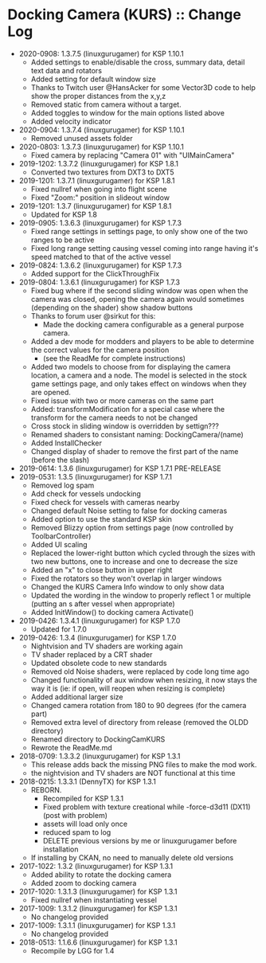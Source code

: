 # Docking Camera (KURS) :: Change Log

* 2020-0908: 1.3.7.5 (linuxgurugamer) for KSP 1.10.1
	+ Added settings to enable/disable the cross, summary data, detail text data and rotators
	+ Added setting for default window size
	+ Thanks to Twitch user @HansAcker for some Vector3D code to help show the proper distances from the x,y,z
	+ Removed static from camera without a target.
	+ Added toggles to window for the main options listed above
	+ Added velocity indicator
* 2020-0904: 1.3.7.4 (linuxgurugamer) for KSP 1.10.1
	+ Removed unused assets folder
* 2020-0803: 1.3.7.3 (linuxgurugamer) for KSP 1.10.1
	+ Fixed camera by replacing "Camera 01" with "UIMainCamera"
* 2019-1202: 1.3.7.2 (linuxgurugamer) for KSP 1.8.1
	+ Converted two textures from DXT3 to DXT5
* 2019-1201: 1.3.7.1 (linuxgurugamer) for KSP 1.8.1
	+ Fixed nullref when going into flight scene
	+ Fixed "Zoom:" position in slideout window
* 2019-1201: 1.3.7 (linuxgurugamer) for KSP 1.8.1
	+ Updated for KSP 1.8
* 2019-0905: 1.3.6.3 (linuxgurugamer) for KSP 1.7.3
	+ Fixed range settings in settings page, to only show one of the two ranges to be active
	+ Fixed long range setting causing vessel coming into range having it's speed matched to that of the active vessel
* 2019-0824: 1.3.6.2 (linuxgurugamer) for KSP 1.7.3
	+ Added support for the ClickThroughFix
* 2019-0804: 1.3.6.1 (linuxgurugamer) for KSP 1.7.3
	+ Fixed bug where if the second sliding window was open when the camera was closed, opening the camera again would sometimes (depending on the shader) show shadow buttons
	+ Thanks to forum user @sirkut for this:
		- Made the docking camera configurable as a general purpose camera.
	+ Added a dev mode for modders and players to be able to determine the correct values for the camera position
		- (see the ReadMe for complete instructions)
	+ Added two models to choose from for displaying the camera location, a camera and a node.  The model is selected in the stock game settings page, and only takes effect on windows when they are opened.
	+ Fixed issue with two or more cameras on the same part
	+ Added: transformModification for a special case where the transform for the camera needs to not be changed
	+ Cross stock in sliding window is overridden by settign???
	+ Renamed shaders to consistant naming: DockingCamera/(name)
	+ Added InstallChecker
	+ Changed display of shader to remove the first part of the name (before the slash)
* 2019-0614: 1.3.6 (linuxgurugamer) for KSP 1.7.1 PRE-RELEASE
* 2019-0531: 1.3.5 (linuxgurugamer) for KSP 1.7.1
	+ Removed log spam
	+ Add check for vessels undocking
	+ Fixed check for vessels with cameras nearby
	+ Changed default Noise setting to false for docking cameras
	+ Added option to use the standard KSP skin
	+ Removed Blizzy option from settings page (now controlled by ToolbarController)
	+ Added UI scaling
	+ Replaced the lower-right button which cycled through the sizes with two new buttons, one to increase and one to decrease the size
	+ Added an "x" to close button in upper right
	+ Fixed the rotators so they won't overlap in larger windows
	+ Changed the KURS Camera Info window to only show data
	+ Updated the wording in the window to properly reflect 1 or multiple (putting an s after vessel when appropriate)
	+ Added InitWindow() to docking camera Activate()
* 2019-0426: 1.3.4.1 (linuxgurugamer) for KSP 1.7.0
	+ Updated for 1.7.0
* 2019-0426: 1.3.4 (linuxgurugamer) for KSP 1.7.0
	+ Nightvision and TV shaders are working again
	+ TV shader replaced by a CRT shader
	+ Updated obsolete code to new standards
	+ Removed old Noise shaders, were replaced by code long time ago
	+ Changed functionality of aux window when resizing, it now stays the way it is (ie: if open, will reopen when resizing is complete)
	+ Added additional larger size
	+ Changed camera rotation from 180 to 90 degrees (for the camera part)
	+ Removed extra level of directory from release (removed the OLDD directory)
	+ Renamed directory to DockingCamKURS
	+ Rewrote the ReadMe.md
* 2018-0709: 1.3.3.2 (linuxgurugamer) for KSP 1.3.1
	+ This release adds back the missing PNG files to make the mod work.
	+ the nightvision and TV shaders are NOT functional at this time
* 2018-0215: 1.3.3.1 (DennyTX) for KSP 1.3.1
	+ REBORN.
		- Recompiled for KSP 1.3.1
		- Fixed problem with texture creational while -force-d3d11 (DX11) (post with problem)
		- assets will load only once
		- reduced spam to log
		- DELETE previous versions by me or linuxgurugamer before installation
	+ If installing by CKAN, no need to manually delete old versions
* 2017-1022: 1.3.2 (linuxgurugamer) for KSP 1.3.1
	+ Added ability to rotate the docking camera
	+ Added zoom to docking camera
* 2017-1020: 1.3.1.3 (linuxgurugamer) for KSP 1.3.1
	+ Fixed nullref when instantiating vessel
* 2017-1009: 1.3.1.2 (linuxgurugamer) for KSP 1.3.1
	+ No changelog provided
* 2017-1009: 1.3.1.1 (linuxgurugamer) for KSP 1.3.1
	+ No changelog provided
* 2018-0513: 1.1.6.6 (linuxgurugamer) for KSP 1.3.1
	+ Recompile by LGG for 1.4
